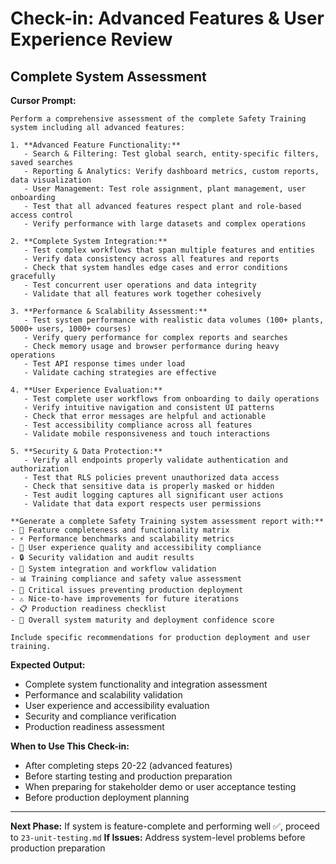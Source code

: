 # Check-in: Advanced Features & User Experience Review

## Complete System Assessment

**Cursor Prompt:**

```
Perform a comprehensive assessment of the complete Safety Training system including all advanced features:

1. **Advanced Feature Functionality:**
   - Search & Filtering: Test global search, entity-specific filters, saved searches
   - Reporting & Analytics: Verify dashboard metrics, custom reports, data visualization
   - User Management: Test role assignment, plant management, user onboarding
   - Test that all advanced features respect plant and role-based access control
   - Verify performance with large datasets and complex operations

2. **Complete System Integration:**
   - Test complex workflows that span multiple features and entities
   - Verify data consistency across all features and reports
   - Check that system handles edge cases and error conditions gracefully
   - Test concurrent user operations and data integrity
   - Validate that all features work together cohesively

3. **Performance & Scalability Assessment:**
   - Test system performance with realistic data volumes (100+ plants, 5000+ users, 1000+ courses)
   - Verify query performance for complex reports and searches
   - Check memory usage and browser performance during heavy operations
   - Test API response times under load
   - Validate caching strategies are effective

4. **User Experience Evaluation:**
   - Test complete user workflows from onboarding to daily operations
   - Verify intuitive navigation and consistent UI patterns
   - Check that error messages are helpful and actionable
   - Test accessibility compliance across all features
   - Validate mobile responsiveness and touch interactions

5. **Security & Data Protection:**
   - Verify all endpoints properly validate authentication and authorization
   - Test that RLS policies prevent unauthorized data access
   - Check that sensitive data is properly masked or hidden
   - Test audit logging captures all significant user actions
   - Validate that data export respects user permissions

**Generate a complete Safety Training system assessment report with:**
- 🎯 Feature completeness and functionality matrix
- ⚡ Performance benchmarks and scalability metrics
- 👥 User experience quality and accessibility compliance
- 🔒 Security validation and audit results
- 🔗 System integration and workflow validation
- 📊 Training compliance and safety value assessment
- 🚨 Critical issues preventing production deployment
- ⚠️ Nice-to-have improvements for future iterations
- 📋 Production readiness checklist
- 🚀 Overall system maturity and deployment confidence score

Include specific recommendations for production deployment and user training.
```

**Expected Output:**
- Complete system functionality and integration assessment
- Performance and scalability validation
- User experience and accessibility evaluation
- Security and compliance verification
- Production readiness assessment

**When to Use This Check-in:**
- After completing steps 20-22 (advanced features)
- Before starting testing and production preparation
- When preparing for stakeholder demo or user acceptance testing
- Before production deployment planning

---

**Next Phase:** If system is feature-complete and performing well ✅, proceed to `23-unit-testing.md`
**If Issues:** Address system-level problems before production preparation
